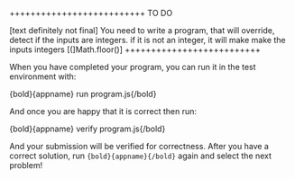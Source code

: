 ++++++++++++++++++++++++++
TO DO

[text definitely not final]
You need to write a program, that will override, detect if the inputs are integers.
if it is not an integer, it will make make the inputs integers [(]Math.floor()]
++++++++++++++++++++++++++


When you have completed your program, you can run it in the test environment with:

  {bold}{appname} run program.js{/bold}

And once you are happy that it is correct then run:

  {bold}{appname} verify program.js{/bold}

And your submission will be verified for correctness. After you have
a correct solution, run `{bold}{appname}{/bold}` again and select the next problem!
